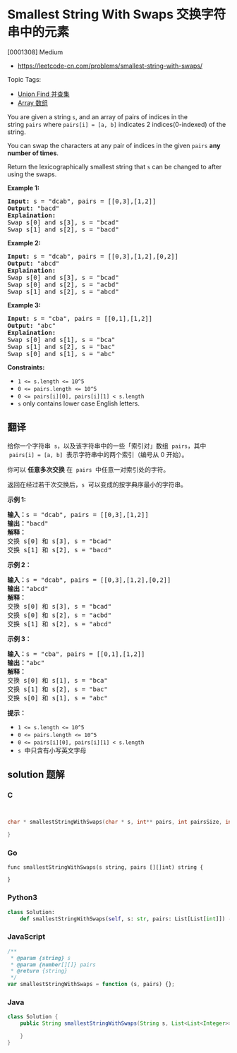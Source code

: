 # Smallest String With Swaps 交换字符串中的元素

[0001308] Medium

- https://leetcode-cn.com/problems/smallest-string-with-swaps/

Topic Tags:

- [Union Find 并查集](https://leetcode-cn.com/tag/union-find/)
- [Array 数组](https://leetcode-cn.com/tag/array/)

You are given a string `s`, and an array of pairs of indices in the string `pairs` where `pairs[i] = [a, b]` indicates 2 indices(0-indexed) of the string.

You can swap the characters at any pair of indices in the given `pairs` **any number of times**.

Return the lexicographically smallest string that `s` can be changed to after using the swaps.

**Example 1:**

<pre><strong>Input:</strong> s = "dcab", pairs = [[0,3],[1,2]]
<strong>Output:</strong> "bacd"
<strong>Explaination:</strong> 
Swap s[0] and s[3], s = "bcad"
Swap s[1] and s[2], s = "bacd"
</pre>

**Example 2:**

<pre><strong>Input:</strong> s = "dcab", pairs = [[0,3],[1,2],[0,2]]
<strong>Output:</strong> "abcd"
<strong>Explaination: </strong>
Swap s[0] and s[3], s = "bcad"
Swap s[0] and s[2], s = "acbd"
Swap s[1] and s[2], s = "abcd"</pre>

**Example 3:**

<pre><strong>Input:</strong> s = "cba", pairs = [[0,1],[1,2]]
<strong>Output:</strong> "abc"
<strong>Explaination: </strong>
Swap s[0] and s[1], s = "bca"
Swap s[1] and s[2], s = "bac"
Swap s[0] and s[1], s = "abc"
</pre>

**Constraints:**

- `1 <= s.length <= 10^5`
- `0 <= pairs.length <= 10^5`
- `0 <= pairs[i][0], pairs[i][1] < s.length`
- `s` only contains lower case English letters.

## 翻译

给你一个字符串  `s`，以及该字符串中的一些「索引对」数组  `pairs`，其中  `pairs[i] = [a, b]`  表示字符串中的两个索引（编号从 0 开始）。

你可以 **任意多次交换** 在  `pairs`  中任意一对索引处的字符。

返回在经过若干次交换后，`s`  可以变成的按字典序最小的字符串。

**示例 1:**

<pre><strong>输入：</strong>s = "dcab", pairs = [[0,3],[1,2]]
<strong>输出：</strong>"bacd"
<strong>解释：</strong> 
交换 s[0] 和 s[3], s = "bcad"
交换 s[1] 和 s[2], s = "bacd"
</pre>

**示例 2：**

<pre><strong>输入：</strong>s = "dcab", pairs = [[0,3],[1,2],[0,2]]
<strong>输出：</strong>"abcd"
<strong>解释：</strong>
交换 s[0] 和 s[3], s = "bcad"
交换 s[0] 和 s[2], s = "acbd"
交换 s[1] 和 s[2], s = "abcd"</pre>

**示例 3：**

<pre><strong>输入：</strong>s = "cba", pairs = [[0,1],[1,2]]
<strong>输出：</strong>"abc"
<strong>解释：</strong>
交换 s[0] 和 s[1], s = "bca"
交换 s[1] 和 s[2], s = "bac"
交换 s[0] 和 s[1], s = "abc"
</pre>

**提示：**

- `1 <= s.length <= 10^5`
- `0 <= pairs.length <= 10^5`
- `0 <= pairs[i][0], pairs[i][1] < s.length`
- `s`  中只含有小写英文字母

## solution 题解

### C

```c


char * smallestStringWithSwaps(char * s, int** pairs, int pairsSize, int* pairsColSize){

}


```

### Go

```golang
func smallestStringWithSwaps(s string, pairs [][]int) string {

}
```

### Python3

```python
class Solution:
    def smallestStringWithSwaps(self, s: str, pairs: List[List[int]]) -> str:

```

### JavaScript

```javascript
/**
 * @param {string} s
 * @param {number[][]} pairs
 * @return {string}
 */
var smallestStringWithSwaps = function (s, pairs) {};
```

### Java

```java
class Solution {
    public String smallestStringWithSwaps(String s, List<List<Integer>> pairs) {

    }
}
```
